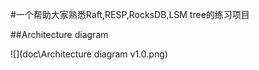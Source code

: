 #一个帮助大家熟悉Raft,RESP,RocksDB,LSM tree的练习项目

##Architecture diagram

![](doc\Architecture diagram v1.0.png)

